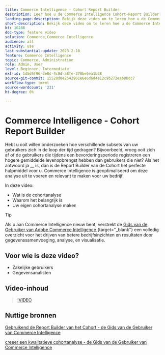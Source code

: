 ```yaml
---
title: Commerce Intelligence - Cohort Report Builder
description: Leer hoe u de Commerce Intelligence Cohort-Report Builder kunt gebruiken om geoptimaliseerde rapporten en analyses te maken die relevant zijn voor uw bedrijf.
landing-page-description: Bekijk deze video om te leren hoe u de Commerce Intelligence Cohort-Report Builder kunt gebruiken om geoptimaliseerde rapporten en analyses te maken die relevant zijn voor uw bedrijf.
short-description: Bekijk deze video om te leren hoe u de Commerce Intelligence Cohort-Report Builder kunt gebruiken om geoptimaliseerde rapporten en analyses te maken die relevant zijn voor uw bedrijf.
kt: 10288
doc-type: feature video
solution: Commerce,Commerce Intelligence
audience: all
activity: use
last-substantial-update: 2023-2-10
feature: Commerce Intelligence
topic: Commerce, Administration
role: Admin, User
level: Beginner, Intermediate
exl-id: 1d5d6f96-3e0d-4c0d-a8fe-370be6ea1b38
source-git-commit: 15528d0e2543961e6e6d6d4e12c9b272eab88dc7
workflow-type: tm+mt
source-wordcount: '231'
ht-degree: 0%

---
```


# Commerce Intelligence - Cohort Report Builder

Hebt u ooit willen onderzoeken hoe verschillende subsets van uw gebruikers zich in de loop der tijd gedragen? Bijvoorbeeld, vroeg ooit zich af of de gebruikers die tijdens een bevorderingsperiode registreren een hogere gemiddelde levenopbrengst hebben dan gebruikers die niet? Als het antwoord ja __ is, dan is de Report Builder van de Cohort het perfecte hulpmiddel voor u. Commerce Intelligence is geoptimaliseerd om deze analyse uit te voeren en relevant te maken voor uw bedrijf.

In deze video:

- Wat is de cohortanalyse
- Waarom het belangrijk is
- Uw eigen cohortanalyse maken

>[!TIP]
>
>Als u aan Commerce Intelligence nieuw bent, verstrekt de [ Gids van de Gebruiker van Adobe Commerce Intelligence ](https://experienceleague.adobe.com/docs/commerce-business-intelligence/mbi/guide-overview.html?lang=nl-NL){target="_blank"}  een volledig overzicht voor het drijven van betere bedrijfsinzichten en resultaten door gegevenssamenvoeging, analyse, en visualisatie.

## Voor wie is deze video?

- Zakelijke gebruikers
- Gegevensanalisten

## Video-inhoud

>[!VIDEO](https://video.tv.adobe.com/v/342407?quality=12&learn=on)

## Nuttige bronnen

[ Gebruikend de Report Builder van het Cohort - de Gids van de Gebruiker van Commerce Intelligence ](https://experienceleague.adobe.com/docs/commerce-business-intelligence/mbi/analyze/sql/cohort-rpt-bldr.html?lang=nl-NL)

[ creeer een kwalitatieve cohortanalyse - de Gids van de Gebruiker van Commerce Intelligence ](https://experienceleague.adobe.com/docs/commerce-business-intelligence/mbi/analyze/sql/create-qual-cohort-analysis.html?lang=nl-NL)
